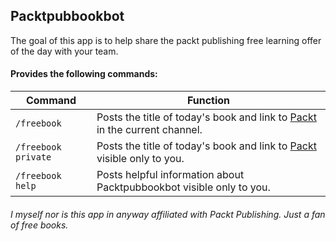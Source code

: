 Packtpubbookbot
---------------

The goal of this app is to help share the packt publishing free learning offer of the day with your team.

#### Provides the following commands:
| Command | Function |
| ------- | ------ |
| `/freebook` | Posts the title of today's book and link to [Packt](https://www.packtpub.com/packt/offers/free-learning) in the current channel. |
| `/freebook private` | Posts the title of today's book and link to [Packt](https://www.packtpub.com/packt/offers/free-learning) visible only to you. |
| `/freebook help` | Posts helpful information about Packtpubbookbot visible only to you. |

###### *I myself nor is this app in anyway affiliated with Packt Publishing. Just a fan of free books.*
